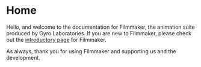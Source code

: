 # Home
Hello, and welcome to the documentation for Filmmaker, the animation suite produced by Gyro Laboratories. 
If you are new to Filmmaker, please check out the [introductory page](https://gyrolabs.github.io/filmmaker/guide/introduction/) for Filmmaker.

As always, thank you for using Filmmaker and supporting us and the development.

